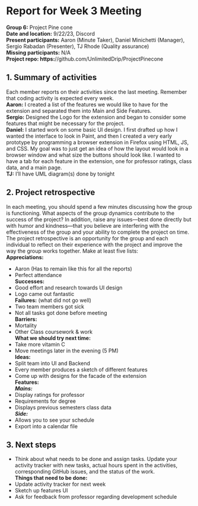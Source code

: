 # **Report for Week 3 Meeting**
**Group 6:** Project Pine cone<br>
**Date and location:** 9/22/23, Discord<br>
**Present participants:** Aaron (Minute Taker), Daniel Minichetti (Manager), Sergio Rabadan (Presenter), TJ Rhode (Quality assurance)<br>
**Missing participants:** N/A<br>
**Project repo: https:**//github.com/UnlimitedDrip/ProjectPinecone<br>
## **1. Summary of activities**
Each member reports on their activities since the last meeting. Remember that coding activity is expected every week. <br>
**Aaron:** I created a list of the features we would like to have for the extension and separated them into Main and Side Features.<br>
**Sergio:** Designed the Logo for the extension and began to consider some features that might be necessary for the project.<br>
**Daniel:** I started work on some basic UI design. I first drafted up how I wanted the interface to look in Paint, and then I created a very early prototype by programming a browser extension in Firefox using HTML, JS, and CSS. My goal was to just get an idea of how the layout would look in a browser window and what size the buttons should look like. I wanted to have a tab for each feature in the extension, one for professor ratings, class data, and a main page. <br>
**TJ:** I’ll have UML diagram(s) done by tonight<br>
## **2. Project retrospective**
In each meeting, you should spend a few minutes discussing how the group is functioning. What aspects of the group dynamics contribute to the success of the project? In addition, raise any issues—best done directly but with humor and kindness—that you believe are interfering with the effectiveness of the group and your ability to complete the project on time.<br>
The project retrospective is an opportunity for the group and each individual to reflect on their experience with the project and improve the way the group works together. Make at least five lists:<br>
**Appreciations:** <br>
- Aaron (Has to remain like this for all the reports)<br>
- Perfect attendance<br>
**Successes:** 
- Good effort and research towards UI design<br>
- Logo came out fantastic<br>
**Failures:** (what did not go well)
- Two team members got sick<br>
- Not all tasks got done before meeting<br>
**Barriers:** <br>
- Mortality <br>
- Other Class coursework & work<br>
**What we should try next time:** <br>
- Take more vitamin C<br>
- Move meetings later in the evening (5 PM)<br>
**Ideas:** <br>
- Split team into UI and Backend<br>
- Every member produces a sketch of different features<br>
- Come up with designs for the facade of the extension<br>
**Features:** <br>
***Mains:*** <br>
- Display ratings for professor<br>
- Requirements for degree<br>
- Displays previous semesters class data<br>
***Side:***<br>
- Allows you to see your schedule<br>
- Export into a calendar file<br>
## **3. Next steps**<br>
- Think about what needs to be done and assign tasks. Update your activity tracker with new tasks, actual hours spent in the activities, corresponding GitHub issues, and the status of the work.<br>
**Things that need to be done:**<br>
- Update activity tracker for next week<br> 
- Sketch up features UI<br>
- Ask for feedback from professor regarding development schedule
 
